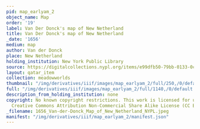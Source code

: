 ```yaml
---
pid: map_earlyam_2
object_name: Map
order: '19'
label: Van Der Donck's map of New Netherland
title: Van Der Donck's map of New Netherland
_date: '1656'
medium: map
author: Van der Donck
place: New Netherland
holding_institution: New York Public Library
source: https://digitalcollections.nypl.org/items/e99dfb50-79bb-0133-0c3b-00505686d14e
layout: qatar_item
collection: meadowworlds
thumbnail: "/img/derivatives/iiif/images/map_earlyam_2/full/250,/0/default.jpg"
full: "/img/derivatives/iiif/images/map_earlyam_2/full/1140,/0/default.jpg"
description_from_holding_institution: none
copyright: No known copyright restrictions. This work is licensed for use under a
  Creative Commons Attribution Non-Commercial Share Alike License (CC BY-NC-SA).
_filename: 1656_Van-der-Donck_Map_of_New_Netherland_NYPL.jpeg
manifest: "/img/derivatives/iiif/map_earlyam_2/manifest.json"
---
```

